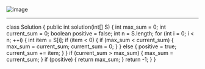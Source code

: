 
![image](https://user-images.githubusercontent.com/16453315/120931663-44e6cf00-c6fb-11eb-8834-570d5fbfff55.png)



-------

class Solution {
    public int solution(int[] S) {
      int max_sum = 0;
      int current_sum = 0;
      boolean positive = false;
      int n = S.length;
      for (int i = 0; i < n; ++i) {
          int item = S[i];
          if (item < 0) {
                if (max_sum < current_sum) {
                    max_sum = current_sum;
                    current_sum = 0;
                }
          } else {
                positive = true;
                current_sum += item;
          }
      }
      if (current_sum > max_sum) {
          max_sum = current_sum;
      }
      if (positive) {
          return max_sum;
      }
      return -1;
    }
}
